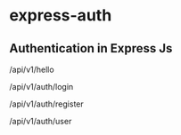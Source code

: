 # express-auth
## Authentication in Express Js

/api/v1/hello

/api/v1/auth/login

/api/v1/auth/register

/api/v1/auth/user

